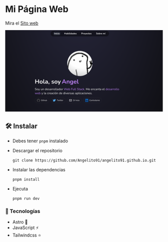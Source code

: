 # Mi Página Web 

Mira el [Sito web](https://angelito91.github.io)

![ScreenShot](./public/readme.png)

## 🛠 Instalar
- Debes tener `pnpm` instalado

- Descargar el repositorio
    ```
    git clone https://github.com/Angelito91/angelito91.github.io.git
    ```
- Instalar las dependencias
    ```
    pnpm install
    ```
- Ejecuta
    ```
    pnpm run dev
    ```

### 📌 Tecnologías
- Astro 🚀
- JavaScript ⚡
- Tailwindcss ⭐

